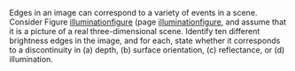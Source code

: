 

Edges in an image can correspond to a variety of events in a scene.
Consider Figure <a class="insideBookFigRef" target="_blank" href="https://simoncarrignon.github.io/aima-exercises/figures/illuminationfigure.png">illuminationfigure</a>
(page <a class="pageRef" title="" href="#">illuminationfigure</a>, and assume that it is a picture of a real
three-dimensional scene. Identify ten different brightness edges in the
image, and for each, state whether it corresponds to a discontinuity in
(a) depth, (b) surface orientation, (c) reflectance, or (d)
illumination.

